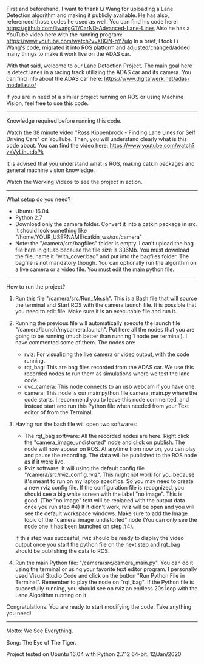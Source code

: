 First and beforehand, I want to thank Li Wang for uploading a Lane Detection algorithm and making it publicly available. He has also, referenced those codes he used as well. 
You can find his code here: https://github.com/liwangGT/CarND-Advanced-Lane-Lines
Also he has a YouTube video here with the running program: https://www.youtube.com/watch?v=X8QN-qY7uIo
In a brief, I took Li Wang's code, migrated it into ROS platform and adjusted/changed/added many things to make it work live on the ADAS car.

With that said, welcome to our Lane Detection Project. The main goal here is detect lanes in a racing track utilizing the ADAS car and its camera. 
You can find info about the ADAS car here: https://www.digitalwerk.net/adas-modellauto/

If you are in need of a similar project running on ROS or using Machine Vision, feel free to use this code. 
_____________________________
Knowledge required before running this code.

Watch the 38 minute video "Ross Kippenbrock - Finding Lane Lines for Self Driving Cars" on YouTube. Then, you will understand clearly what is this code about.
You can find the video here: https://www.youtube.com/watch?v=VyLihutdsPk

It is advised that you understand what is ROS, making catkin packages and general machine vision knowledge.

Watch the Working Videos to see the project in action.
_____________________________
What setup do you need?
 - Ubuntu 16.04
 - Python 2.7
 - Download only the camera folder. Convert it into a catkin package in src. It should look something like "/home/YOUR_USERNAME/catkin_ws/src/camera"
 - Note: the "/camera/src/bagfiles" folder is empty. I can't upload the bag file here in gitLab because the file size is 336Mb. You must download the file, name it "with_cover.bag" and put into the bagfiles folder. The bagfile is not mandatory though. You can optionally run the algorithm on a live camera or a video file. You must edit the main python file.

_____________________________
How to run the project?

1) Run this file "/camera/src/Run_Me.sh". This is a Bash file that will source the terminal and Start ROS with the camera launch file. It is possible that you need to edit file. Make sure it is an executable file and run it.

2) Running the previous file will automatically execute the launch file "/camera/launch/mycamera.launch". Put here all the nodes that you are going to be running (much better than running 1 node per terminal). I have commented some of them. The nodes are:
    - rviz: For visualizing the live camera or video output, with the code running.
    - rqt_bag: This are bag files recorded from the ADAS car. We use this recorded nodes to run them as simulations where we test the lane code.
    - uvc_camera: This node connects to an usb webcam if you have one.
    - camera: This node is our main python file camera_main.py where the code starts. I recommend you to leave this node commented, and instead start and run this Python file when needed from your Text editor of from the Terminal.

3) Having run the bash file will open two softwares:
    - The rqt_bag software: All the recorded nodes are here. Right click the "camera_image_undistorted" node and click on publish. The node will now appear on ROS. At anytime from now on, you can play and pause the recording. The data will be published to the ROS node as if it were live.
    - Rviz software: It will using the default config file "/camera/src/rviz_config.rviz". This might not work for you because it's meant to run on my laptop specifics. So you may need to create a new rviz config file.
If the configuration file is recognized, you should see a big white screen with the label "no image". This is good. (The "no image" text will be replaced with the output data once you run step #4)
If it didn't work, rviz will be open and you will see the default workspace windows. Make sure to add the Image topic of the "camera_image_undistorted" node (You can only see the node one it has been launched on step #4). 

    If this step was succesful, rviz should be ready to display the video output once you start the python file on the next step and rqt_bag should be publishing the data to ROS.
  
4) Run the main Python file: "/camera/src/camera_main.py". You can do it using the terminal or using your favorite text editor program. I personally used Visual Studio Code and click on the  button "Run Python File in Terminal". Remember to play the node on "rqt_bag". If the Python file is succesfully running, you should see on rviz an endless 20s loop with the Lane Algorithm running on it.


Congratulations. You are ready to start modifying the code. Take anything you need!
_________________________
Motto: We See Everything.

Song: The Eye of The Tiger.

Project tested on Ubuntu 16.04 with Python 2.7.12 64-bit. 12/Jan/2020
